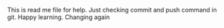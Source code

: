 This is read me file for help. Just checking commit and push command in git. Happy learning. Changing again
